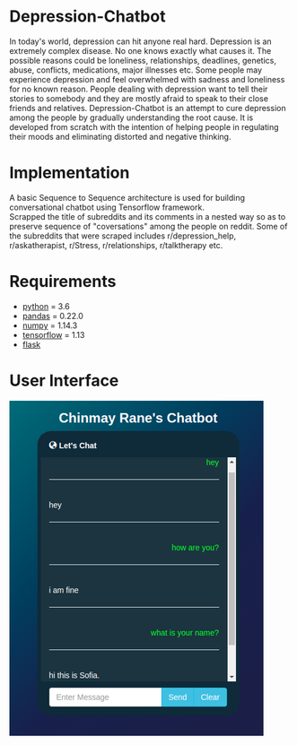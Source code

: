 # Depression-Chatbot
In today's world, depression can hit anyone real hard. Depression is an extremely complex disease. No one knows exactly what causes it. The possible reasons could be loneliness, relationships, deadlines, genetics, abuse, conflicts, medications, major illnesses etc.  Some people may experience depression and feel overwhelmed with sadness and loneliness for no known reason. People dealing with depression want to tell their stories to somebody and they are mostly afraid to speak to their close friends and relatives. Depression-Chatbot is an attempt to cure depression among the people by gradually understanding the root cause.
It is developed from scratch with the intention of helping people in regulating their moods and eliminating distorted and negative thinking.

# Implementation
A basic Sequence to Sequence architecture is used for building conversational chatbot using Tensorflow framework.<br>
Scrapped the title of subreddits and its comments in a nested way so as to preserve sequence of "coversations" among the people on reddit. Some of the subreddits that were scraped includes r/depression_help, r/askatherapist, r/Stress, r/relationships, r/talktherapy etc.


# Requirements
* [python](https://www.python.org/downloads/) = 3.6
* [pandas](https://pandas.pydata.org/) = 0.22.0
* [numpy](https://www.numpy.org/) = 1.14.3
* [tensorflow](https://www.tensorflow.org/) = 1.13
* [flask](https://flask.palletsprojects.com/en/1.1.x/installation/)


# User Interface
![](Images/chatbot_ui.png)
